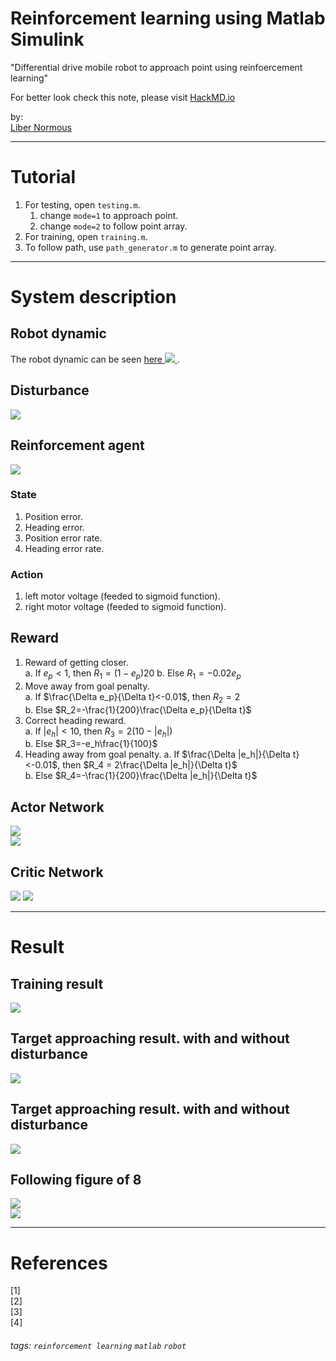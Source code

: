 # Reinforcement learning using Matlab Simulink  

"Differential drive mobile robot to approach point using reinfoercement learning"  

For better look check this note, please visit [HackMD.io](https://hackmd.io/@libernormous/ddmr_rl_matlab)  

by:  
[Liber Normous](https://hackmd.io/@libernormous)  

---

# Tutorial  
1. For testing, open `testing.m`.  
    1. change `mode=1` to approach point.  
    2. change `mode=2` to follow point array.  
3. For training, open `training.m`.  
4. To follow path, use `path_generator.m` to generate point array.  

---

# System description  

## Robot dynamic    
The robot dynamic can be seen [here ![](https://i.imgur.com/RmvkGxz.png)
](https://hackmd.io/@libernormous/dynamic_ddmr).  

## Disturbance  
![](https://i.imgur.com/hRHoQbU.png)  

## Reinforcement agent  
![](https://i.imgur.com/0IDKsXH.png)  
  

### State  
1. Position error.  
2. Heading error.  
3. Position error rate.  
4. Heading error rate.  

### Action  
1. left motor voltage (feeded to sigmoid function).  
2. right motor voltage (feeded to sigmoid function).  

## Reward  
1. Reward of getting closer.  
    a. If $e_p<1$, then $R_1 = (1-e_p)20$ 
    b. Else $R_1 = -0.02e_p$
3. Move away from goal penalty.  
    a. If $\frac{\Delta e_p}{\Delta t}<-0.01$, then $R_2 = 2$  
    b. Else $R_2=-\frac{1}{200}\frac{\Delta e_p}{\Delta t}$  
5. Correct heading reward.  
    a. If $|e_h|<10$, then $R_3=2(10-|e_h|)$  
    b. Else $R_3=-e_h\frac{1}{100}$
7. Heading away from goal penalty.
    a. If $\frac{\Delta |e_h|}{\Delta t}<-0.01$, then $R_4 = 2\frac{\Delta |e_h|}{\Delta t}$     
    b. Else $R_4=-\frac{1}{200}\frac{\Delta |e_h|}{\Delta t}$  

## Actor Network  
![](https://i.imgur.com/1otORrs.png)  
![](https://i.imgur.com/y1GjrRa.png)  

## Critic Network  
![](https://i.imgur.com/6M6pIa1.png)
![](https://i.imgur.com/v1lhDqa.png)  

---

# Result  

## Training result  
![](https://i.imgur.com/8g9u06Y.png)  

## Target approaching result. with and without disturbance  
![](https://i.imgur.com/l0Htpqs.png)  

## Target approaching result. with and without disturbance  
![](https://i.imgur.com/CTRkTjp.png)  

## Following figure of 8  
![](https://i.imgur.com/1lnlckE.png)  
![](https://i.imgur.com/MyJIAia.png)  

---


# References

[1]  
[2]  
[3]  
[4]  

###### tags: `reinforcement learning` `matlab` `robot`
